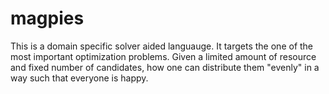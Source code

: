 # magpies
This is a domain specific solver aided languauge. 
It targets the one of the most important optimization problems. 
Given a limited amount of resource and fixed number of candidates, how one can distribute them "evenly" 
in a way such that everyone is happy.
